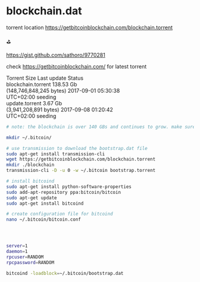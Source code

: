 # blockchain.dat
torrent location https://getbitcoinblockchain.com/blockchain.torrent

⛳️   


https://gist.github.com/sathoro/9770281
     
   
check https://getbitcoinblockchain.com/ for latest torrent    
      
Torrent	Size	Last update	Status     
blockchain.torrent	138.53 Gb      
(148,746,848,245 bytes)	2017-09-01 05:30:38       
UTC+02:00	seeding      
update.torrent	3.67 Gb      
(3,941,208,891 bytes)	2017-09-08 01:20:42          
UTC+02:00	seeding                   


````bash
# note: the blockchain is over 140 GBs and continues to grow. make sure you have adequate storage

mkdir ~/.bitcoin/

# use transmission to download the bootstrap.dat file
sudo apt-get install transmission-cli
wget https://getbitcoinblockchain.com/blockchain.torrent
mkdir ./blockchain
transmission-cli -D -u 0 -w ~/.bitcoin bootstrap.torrent

# install bitcoind
sudo apt-get install python-software-properties
sudo add-apt-repository ppa:bitcoin/bitcoin
sudo apt-get update
sudo apt-get install bitcoind

# create configuration file for bitcoind
nano ~/.bitcoin/bitcoin.conf




server=1
daemon=1
rpcuser=RANDOM
rpcpassword=RANDOM

bitcoind -loadblock=~/.bitcoin/bootstrap.dat

